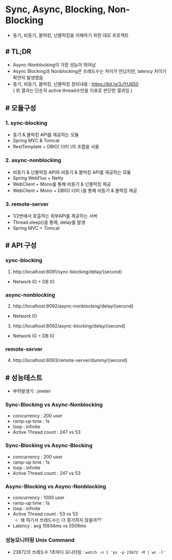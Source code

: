# Sync, Async, Blocking, Non-Blocking
- 동기, 비동기, 블럭킹, 넌블럭킹을 이해하기 위한 데모 프로젝트

## # TL;DR
- Async-Nonblocking이 가장 성능이 뛰어남  
- Async Blocking과 Nonblocking은 쓰레드수는 차이가 안났지만, latency 차이가 확연히 발생했음
- 동기, 비동기, 블럭킹, 넌블럭킹 정리내용 : https://bit.ly/3JYU8S0  
( 위 결과는 단순히 active thread수만을 지표로 판단한 결과임 )

## # 모듈구성
### 1. sync-blocking
- 동기 & 블럭킹 API를 제공하는 모듈
- Spring MVC & Tomcat
- RestTemplate + DBIO( 더미 )의 조합을 사용

### 2. async-nonblocking
- 비동기 & 넌블럭킹 API와 비동기 & 블럭킹 API를 제공하는 모듈
- Spring WebFlux + Netty
- WebClient + Mono를 통해 비동기 & 넌블럭킹 제공
- WebClient + Mono + DBIO( 더미 )을 통해 비동기 & 블럭킹 제공 

### 3. remote-server
- 1/2번에서 호출하는 외부API를 제공하는 서버
- Thread.sleep()을 통해, delay를 발생 
- Spring MVC + Tomcat

## # API 구성
### sync-blocking
1. http://localhost:8091/sync-blocking/delay/{second}
- Network IO + DB IO

### async-nonblocking
2. http://localhost:8092/async-nonblocking/delay/{second}
- Network IO

3. http://localhost:8092/async-blocking/delay/{second}
- Network IO + DB IO

### remote-server
4. http://localhost:8093/remote-server/dummy/{second}


## # 성능테스트
- 부하발생기 : jmeter

### Sync-Blocking vs Async-Nonblocking
- concurrency : 200 user
- ramp-up time : 1s
- loop : infinite
- Active Thread count : 247 vs 53

### Sync-Blocking vs Async-Blocking
- concurrency : 200 user
- ramp-up time : 1s
- loop : infinite
- Active Thread count : 247 vs 53

### Async-Blocking vs Async-Nonblocking
- concurrency : 1000 user
- ramp-up time : 1s
- loop : infinite
- Active Thread count : 53 vs 53
  - 왜 여기서 쓰레드수는 더 증가하지 않을까??
- Latency : avg 15934ms vs 5509ms 


### 성능모니터링 Unix Command
- 23672의 쓰레드수 1초마다 모니터링 : `watch -n 1 'ps -p 23672 -M | wc -l'`